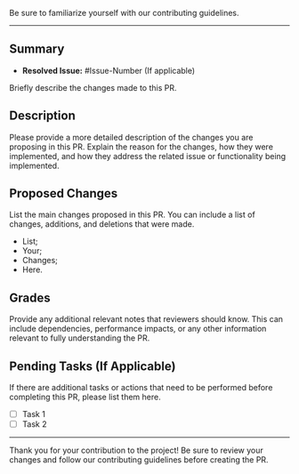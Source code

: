 Be sure to familiarize yourself with our contributing guidelines.

---

## Summary

- **Resolved Issue:** #Issue-Number (If applicable)

Briefly describe the changes made to this PR.

## Description

Please provide a more detailed description of the changes you are proposing in this PR. Explain the reason for the changes, how they were implemented, and how they address the related issue or functionality being implemented.

## Proposed Changes

List the main changes proposed in this PR. You can include a list of changes, additions, and deletions that were made.

- List;
- Your;
- Changes;
- Here.

## Grades

Provide any additional relevant notes that reviewers should know. This can include dependencies, performance impacts, or any other information relevant to fully understanding the PR.

## Pending Tasks (If Applicable)

If there are additional tasks or actions that need to be performed before completing this PR, please list them here.

- [ ] Task 1
- [ ] Task 2

---

Thank you for your contribution to the project! Be sure to review your changes and follow our contributing guidelines before creating the PR.